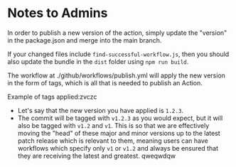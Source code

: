 # Notes to Admins

In order to publish a new version of the action, simply update the "version" in the package.json and merge into the main branch.

If your changed files include `find-successful-workflow.js`, then you should also update the bundle in the `dist` folder using `npm run build`.

The workflow at ./github/workflows/publish.yml will apply the new version in the form of tags, which is all that is needed to publish an Action.

Example of tags applied:zvczc

- Let's say that the new version you have applied is `1.2.3`.
- The commit will be tagged with `v1.2.3` as you would expect, but it will also be tagged with `v1.2` and `v1`. This is so that we are effectively moving the "head" of these major and minor versions up to the latest patch release which is relevant to them, meaning users can have workflows which specify only `v1` or `v1.2` and always be ensured that they are receiving the latest and greatest.
qweqwdqw
